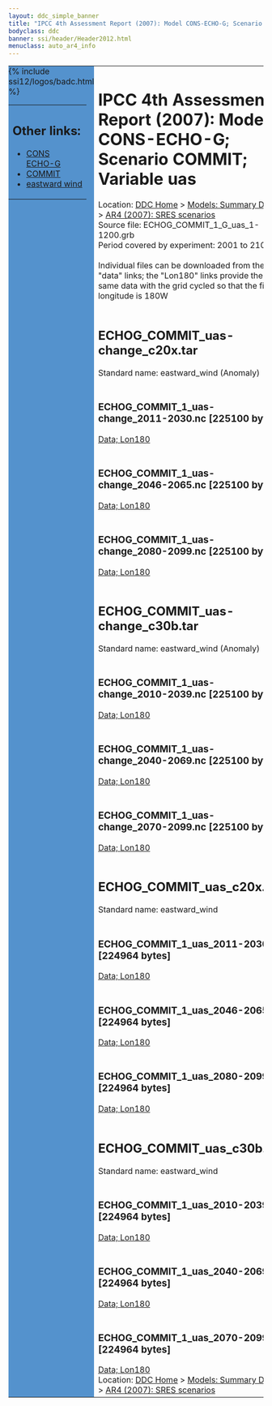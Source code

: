 ```yaml
---
layout: ddc_simple_banner
title: "IPCC 4th Assessment Report (2007): Model CONS-ECHO-G; Scenario COMMIT; Variable uas"
bodyclass: ddc
banner: ssi/header/Header2012.html
menuclass: auto_ar4_info
---
```



<table width="100%" border="0" cellspacing="0" cellpadding="0" style="border-collapse: collapse;">
<tr style="margin:0;padding:0;border:0;">
<td style="margin:0;padding:0;border:0;height:1pt;width:150pt;background:#5492CD;" valign="top" >

<div id="lh-col2" class="auto_ar4_info">
<table class="menumain" bgcolor="#5492CD" cellspacing="0" width="100%" border="0">
<tr><td>
<h2> Other links:</h2>
<ul>
<li><a href="/auto/ar4/model-CONS-ECHO-G.html">CONS<br/>ECHO-G</a></li>
<li><a href="/auto/ar4/scenario-COMMIT.html">COMMIT</a></li>
<li><a href="/auto/ar4/var-eastward_wind.html">eastward wind</a></li>
</ul>
</td></tr>
{% include ssi12/logos/badc.html %}
</table>
</div>
</td>
<td><h1>IPCC 4th Assessment Report (2007): Model CONS-ECHO-G; Scenario COMMIT; Variable uas</h1>

<!-- Breadcrumb1 -->
<div id="breadcrumb1" align="left">
Location: <a href="/index.html">DDC Home</a> > <a href="/sim/gcm_clim/">Models: Summary Data</a>
> <a href="/sim/gcm_clim/SRES_AR4/index.html">AR4 (2007): SRES scenarios</a>
</div>
<!-- End of Breadcrumb1 -->Source file: ECHOG_COMMIT_1_G_uas_1-1200.grb
<br/>
Period covered by experiment: 2001 to 2100<br/>
<br/>Individual files can be downloaded from the "data" links; the "Lon180" links provide the same data
         with the grid cycled so that the first longitude is 180W<br/>
<br/><h2>ECHOG_COMMIT_uas-change_c20x.tar</h2>
Standard name: eastward_wind (Anomaly)<br>
<br/><h3>ECHOG_COMMIT_1_uas-change_2011-2030.nc [225100 bytes]</h3>
<a href="/cgi-bin/downl/ar4_nc/uas/ECHOG_COMMIT_1_uas-change_2011-2030.nc">Data; </a><a href="/cgi-bin/downl/ar4_nc/uas/ECHOG_COMMIT_1_uas-change_2011-2030.cyto180.nc"> Lon180</a><br/>
<br/><h3>ECHOG_COMMIT_1_uas-change_2046-2065.nc [225100 bytes]</h3>
<a href="/cgi-bin/downl/ar4_nc/uas/ECHOG_COMMIT_1_uas-change_2046-2065.nc">Data; </a><a href="/cgi-bin/downl/ar4_nc/uas/ECHOG_COMMIT_1_uas-change_2046-2065.cyto180.nc"> Lon180</a><br/>
<br/><h3>ECHOG_COMMIT_1_uas-change_2080-2099.nc [225100 bytes]</h3>
<a href="/cgi-bin/downl/ar4_nc/uas/ECHOG_COMMIT_1_uas-change_2080-2099.nc">Data; </a><a href="/cgi-bin/downl/ar4_nc/uas/ECHOG_COMMIT_1_uas-change_2080-2099.cyto180.nc"> Lon180</a><br/>
<br/><h2>ECHOG_COMMIT_uas-change_c30b.tar</h2>
Standard name: eastward_wind (Anomaly)<br>
<br/><h3>ECHOG_COMMIT_1_uas-change_2010-2039.nc [225100 bytes]</h3>
<a href="/cgi-bin/downl/ar4_nc/uas/ECHOG_COMMIT_1_uas-change_2010-2039.nc">Data; </a><a href="/cgi-bin/downl/ar4_nc/uas/ECHOG_COMMIT_1_uas-change_2010-2039.cyto180.nc"> Lon180</a><br/>
<br/><h3>ECHOG_COMMIT_1_uas-change_2040-2069.nc [225100 bytes]</h3>
<a href="/cgi-bin/downl/ar4_nc/uas/ECHOG_COMMIT_1_uas-change_2040-2069.nc">Data; </a><a href="/cgi-bin/downl/ar4_nc/uas/ECHOG_COMMIT_1_uas-change_2040-2069.cyto180.nc"> Lon180</a><br/>
<br/><h3>ECHOG_COMMIT_1_uas-change_2070-2099.nc [225100 bytes]</h3>
<a href="/cgi-bin/downl/ar4_nc/uas/ECHOG_COMMIT_1_uas-change_2070-2099.nc">Data; </a><a href="/cgi-bin/downl/ar4_nc/uas/ECHOG_COMMIT_1_uas-change_2070-2099.cyto180.nc"> Lon180</a><br/>
<br/><h2>ECHOG_COMMIT_uas_c20x.tar</h2>
Standard name: eastward_wind<br>
<br/><h3>ECHOG_COMMIT_1_uas_2011-2030.nc [224964 bytes]</h3>
<a href="/cgi-bin/downl/ar4_nc/uas/ECHOG_COMMIT_1_uas_2011-2030.nc">Data; </a><a href="/cgi-bin/downl/ar4_nc/uas/ECHOG_COMMIT_1_uas_2011-2030.cyto180.nc"> Lon180</a><br/>
<br/><h3>ECHOG_COMMIT_1_uas_2046-2065.nc [224964 bytes]</h3>
<a href="/cgi-bin/downl/ar4_nc/uas/ECHOG_COMMIT_1_uas_2046-2065.nc">Data; </a><a href="/cgi-bin/downl/ar4_nc/uas/ECHOG_COMMIT_1_uas_2046-2065.cyto180.nc"> Lon180</a><br/>
<br/><h3>ECHOG_COMMIT_1_uas_2080-2099.nc [224964 bytes]</h3>
<a href="/cgi-bin/downl/ar4_nc/uas/ECHOG_COMMIT_1_uas_2080-2099.nc">Data; </a><a href="/cgi-bin/downl/ar4_nc/uas/ECHOG_COMMIT_1_uas_2080-2099.cyto180.nc"> Lon180</a><br/>
<br/><h2>ECHOG_COMMIT_uas_c30b.tar</h2>
Standard name: eastward_wind<br>
<br/><h3>ECHOG_COMMIT_1_uas_2010-2039.nc [224964 bytes]</h3>
<a href="/cgi-bin/downl/ar4_nc/uas/ECHOG_COMMIT_1_uas_2010-2039.nc">Data; </a><a href="/cgi-bin/downl/ar4_nc/uas/ECHOG_COMMIT_1_uas_2010-2039.cyto180.nc"> Lon180</a><br/>
<br/><h3>ECHOG_COMMIT_1_uas_2040-2069.nc [224964 bytes]</h3>
<a href="/cgi-bin/downl/ar4_nc/uas/ECHOG_COMMIT_1_uas_2040-2069.nc">Data; </a><a href="/cgi-bin/downl/ar4_nc/uas/ECHOG_COMMIT_1_uas_2040-2069.cyto180.nc"> Lon180</a><br/>
<br/><h3>ECHOG_COMMIT_1_uas_2070-2099.nc [224964 bytes]</h3>
<a href="/cgi-bin/downl/ar4_nc/uas/ECHOG_COMMIT_1_uas_2070-2099.nc">Data; </a><a href="/cgi-bin/downl/ar4_nc/uas/ECHOG_COMMIT_1_uas_2070-2099.cyto180.nc"> Lon180</a><br/>
<!-- Breadcrumb2 -->
<div id="breadcrumb2" align="left">
Location: <a href="/index.html">DDC Home</a> > <a href="/sim/gcm_clim/">Models: Summary Data</a>
> <a href="/sim/gcm_clim/SRES_AR4/index.html">AR4 (2007): SRES scenarios</a>
</div>
<!-- End of Breadcrumb2 --></td></tr></table>
